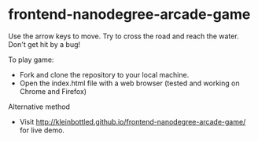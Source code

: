 frontend-nanodegree-arcade-game
===============================
Use the arrow keys to move. Try to cross the road and reach the water.
Don't get hit by a bug!

To play game:
- Fork and clone the repository to your local machine.
- Open the index.html file with a web browser (tested and working on Chrome and Firefox)

Alternative method 
- Visit http://kleinbottled.github.io/frontend-nanodegree-arcade-game/ for live demo.
